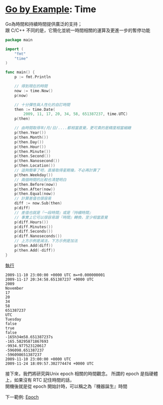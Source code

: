 # [Go by Example](../gobyexample.md): Time

Go為時間和持續時間提供廣泛的支持；  
跟 C/C++ 不同的是，它簡化並統一時間相關的運算及更進一步的暫停功能  

``` go
package main

import (
    "fmt"
    "time"
)

func main() {
    p := fmt.Println

    // 得到現在的時間
    now := time.Now()
    p(now)

    // 十分彈性與人性化的自訂時間
    then := time.Date(
        2009, 11, 17, 20, 34, 58, 651387237, time.UTC)
    p(then)

    // 由時間取得年/月/日/....都相當直覺，更可貴的是精度相當細緻
    p(then.Year())
    p(then.Month())
    p(then.Day())
    p(then.Hour())
    p(then.Minute())
    p(then.Second())
    p(then.Nanosecond())
    p(then.Location())
    // 這夠簡單了吧，直接取得星期幾，不必再計算了
    p(then.Weekday())
    // 兩個時間的比較也清楚明白
    p(then.Before(now))
    p(then.After(now))
    p(then.Equal(now))
    // 計算差值也很容易
    diff := now.Sub(then)
    p(diff)
    // 差值也就是『一段時間』或是『持續時間』
    // 事實上它可以很容易跟『時間』轉換，至少相當直覺
    p(diff.Hours())
    p(diff.Minutes())
    p(diff.Seconds())
    p(diff.Nanoseconds())
    // 上方示例是減法，下方示例是加法
    p(then.Add(diff))
    p(then.Add(-diff))
}
```
[執行](https://play.golang.org/p/YAM3s1KPc8c)
``` shell
2009-11-10 23:00:00 +0000 UTC m=+0.000000001
2009-11-17 20:34:58.651387237 +0000 UTC
2009
November
17
20
34
58
651387237
UTC
Tuesday
false
true
false
-165h34m58.651387237s
-165.58295871867693
-9934.977523120617
-596098.651387237
-596098651387237
2009-11-10 23:00:00 +0000 UTC
2009-11-24 18:09:57.302774474 +0000 UTC
```
接下來，我們將研究與Unix epoch 相關的時間觀念。
所謂的 epoch 是指硬體上，如果沒有 RTC 記住時間的話，  
開機後就是從 epoch 開始計時，可以稱之為『機器誕生』時間

下一範例: [Epoch](epoch.md)
